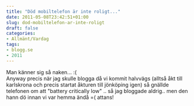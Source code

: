 ```yaml
---
title: "Död mobiltelefon är inte roligt..."
date: 2011-05-08T23:42:51+01:00
slug: dod-mobiltelefon-ar-inte-roligt
draft: false
categories:
- Allmänt/Vardag
tags:
- blogg.se
- 2011
---
```

Man känner sig så naken... :(  
Anyway precis när jag skulle blogga då vi kommit halvvägs (alltså åkt till karlskrona och precis startat åkturen till jönköping igen) så gnällde telefonen om att "battery critically low" .. så jag bloggade aldrig.. men den hann dö innan vi var hemma ändå =( attans!